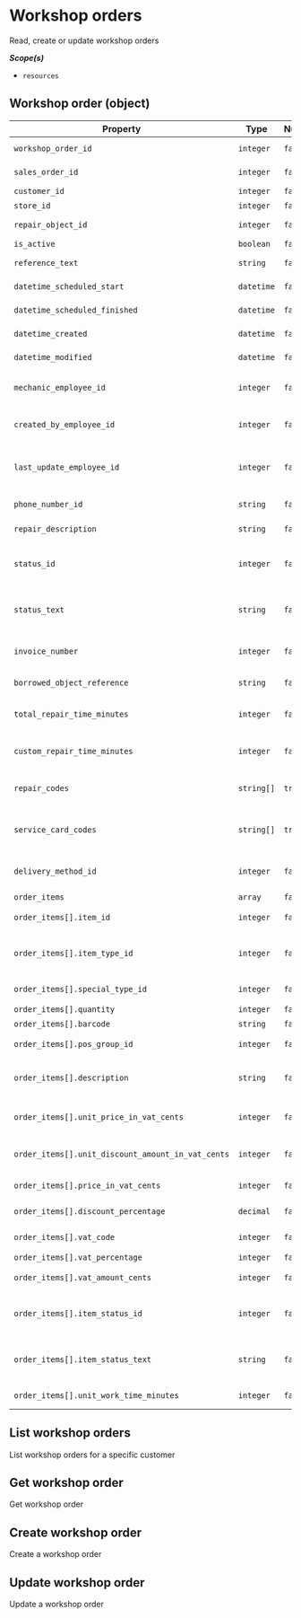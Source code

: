 # Workshop orders #

Read, create or update workshop orders

***Scope(s)***

- `resources`

## Workshop order (object)

| **Property**                                      | **Type**   | **Nullable** |                            | **Description**                                                                                                                    |
|---------------------------------------------------|------------|--------------|----------------------------|------------------------------------------------------------------------------------------------------------------------------------|
| `workshop_order_id`                               | `integer`  | `false`      | `readonly`                 | Workshop order ID e.g. `978070`                                                                                                    |
| `sales_order_id`                                  | `integer`  | `false`      | `readonly`                 | Sales order ID e.g. `978070`                                                                                                       |
| `customer_id`                                     | `integer`  | `false`      | `POST`                     | Customer ID e.g. `24`                                                                                                              |
| `store_id`                                        | `integer`  | `false`      | `POST`                     | Store ID e.g. `1`                                                                                                                  |
| `repair_object_id`                                | `integer`  | `false`      | `POST`                     | Repair object ID e.g. `1105`                                                                                                       |
| `is_active`                                       | `boolean`  | `false`      | <code>POST&#124;PUT</code> | If deleted `false`                                                                                                                 |
| `reference_text`                                  | `string`   | `false`      | `POST`                     | Own reference e.g. `work_number`                                                                                                   |
| `datetime_scheduled_start`                        | `datetime` | `false`      | <code>POST&#124;PUT</code> | Scheduled start e.g. `2023-03-07 12:13:47`                                                                                         |
| `datetime_scheduled_finished`                     | `datetime` | `false`      | `readonly`                 | Scheduled finished e.g. `2023-03-07 12:43:47`                                                                                      |
| `datetime_created`                                | `datetime` | `false`      | `readonly`                 | Created at e.g. `2023-03-07 12:13:47`                                                                                              |
| `datetime_modified`                               | `datetime` | `false`      | `readonly`                 | Modified at e.g. `2023-03-07 12:13:47`                                                                                             |
| `mechanic_employee_id`                            | `integer`  | `false`      | <code>POST&#124;PUT</code> | Employee ID of mechanic (see common employees) e.g. `12`                                                                           |
| `created_by_employee_id`                          | `integer`  | `false`      | `POST`                     | Created by employee ID (see common employees) e.g. `1`                                                                             |
| `last_update_employee_id`                         | `integer`  | `false`      | `POST`                     | Last update by employee ID (see common employees) e.g. `1`                                                                         |
| `phone_number_id`                                 | `string`   | `false`      | `POST`                     | Phone number ID for communication e.g. `tel`                                                                                       |
| `repair_description`                              | `string`   | `false`      | `POST`                     | Description of repair e.g. `posted repair`                                                                                         |
| `status_id`                                       | `integer`  | `false`      | `POST`                     | Status see common enum `workshop_order_status` e.g. `7`                                                                            |
| `status_text`                                     | `string`   | `false`      | `readonly`                 | Status text see common enum `workshop_order_status` e.g. `Reparatie voltooid`                                                      |
| `invoice_number`                                  | `integer`  | `false`      | `readonly`                 | Sales transaction / invoice number `0` if not invoiced                                                                             |
| `borrowed_object_reference`                       | `string`   | `false`      | <code>POST&#124;PUT</code> | Borrowed object reference                                                                                                          |
| `total_repair_time_minutes`                       | `integer`  | `false`      | `readonly`                 | Total repair time scheduled in minutes e.g. `30`                                                                                   |
| `custom_repair_time_minutes`                      | `integer`  | `false`      | `POST`                     | Custom repair time (total time - repair codes time) e.g. `30`                                                                      |
| `repair_codes`                                    | `string[]` | `true`       | `POST`                     | On create a list of repair codes. See [Repair codes (object)](#workshop-repair-codes) `code`                                       |
| `service_card_codes`                              | `string[]` | `true`       | `POST`                     | On create a list of service-item codes. See [Service item (object)](#workshop-service-items-service-item-object) `service_barcode` |
| `delivery_method_id`                              | `integer`  | `false`      | <code>POST&#124;PUT</code> | Delivery method see common enum `delivery_methods` e.g. `0`                                                                        |
| `order_items`                                     | `array`    | `false`      | <code>POST&#124;PUT</code> | Array of order items                                                                                                               |
| `order_items[].item_id`                           | `integer`  | `false`      | `readonly`                 | Unique item id within the order e.g. `2`                                                                                           |
| `order_items[].item_type_id`                      | `integer`  | `false`      | <code>POST&#124;PUT</code> | Order item type see common enum `transaction_item_types` e.g. `1`                                                                  |
| `order_items[].special_type_id`                   | `integer`  | `false`      | <code>POST&#124;PUT</code> | Related id for example object id e.g. `0`                                                                                          |
| `order_items[].quantity`                          | `integer`  | `false`      | <code>POST&#124;PUT</code> | Quantity e.g. `1`                                                                                                                  |
| `order_items[].barcode`                           | `string`   | `false`      | <code>POST&#124;PUT</code> | Barcode of item e.g. `102`                                                                                                         |
| `order_items[].pos_group_id`                      | `integer`  | `false`      | <code>POST&#124;PUT</code> | POS group see common enum `pos_groups` e.g. `2`                                                                                    |
| `order_items[].description`                       | `string`   | `false`      | <code>POST&#124;PUT</code> | Description of item e.g. `In- en uitbouwen electromotor in- en uitbouwen accu`                                                     |
| `order_items[].unit_price_in_vat_cents`           | `integer`  | `false`      | <code>POST&#124;PUT</code> | Gross unit price including vat in cents e.g. `9000`                                                                                |
| `order_items[].unit_discount_amount_in_vat_cents` | `integer`  | `false`      | <code>POST&#124;PUT</code> | Unit discount amount including VAT in cents e.g. `0`                                                                               |
| `order_items[].price_in_vat_cents`                | `integer`  | `false`      | <code>POST&#124;PUT</code> | Line price including VAT in cents e.g. `9000`                                                                                      |
| `order_items[].discount_percentage`               | `decimal`  | `false`      | <code>POST&#124;PUT</code> | Discount percentage e.g. `0`                                                                                                       |
| `order_items[].vat_code`                          | `integer`  | `false`      | <code>POST&#124;PUT</code> | Vat code see common enum `vat_codes` e.g. `1`                                                                                      |
| `order_items[].vat_percentage`                    | `integer`  | `false`      | `readonly`                 | Vat percentage e.g. `9`                                                                                                            |
| `order_items[].vat_amount_cents`                  | `integer`  | `false`      | `readonly`                 | Line vat amount in cents e.g. `743`                                                                                                |
| `order_items[].item_status_id`                    | `integer`  | `false`      | <code>POST&#124;PUT</code> | Status ID of item see common enum `sales_order_item_status` e.g. `0`                                                               |
| `order_items[].item_status_text`                  | `string`   | `false`      | `readonly`                 | Status text of item see common enum `sales_order_item_status` e.g. `Geen status`                                                   |
| `order_items[].unit_work_time_minutes`            | `integer`  | `false`      | <code>POST&#124;PUT</code> | Unit of work time in minutes e.g. `0`                                                                                              |

## List workshop orders

List workshop orders for a specific customer

## Get workshop order

Get workshop order

## Create workshop order

Create a workshop order

## Update workshop order

Update a workshop order


